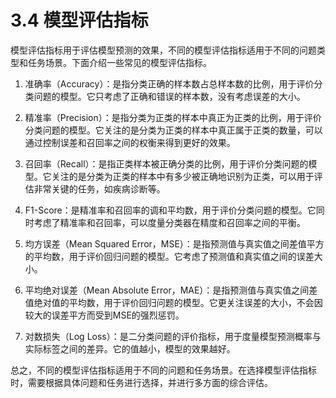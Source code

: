 # 3.4 模型评估指标

模型评估指标用于评估模型预测的效果，不同的模型评估指标适用于不同的问题类型和任务场景。下面介绍一些常见的模型评估指标。

1. 准确率（Accuracy）：是指分类正确的样本数占总样本数的比例，用于评价分类问题的模型。它只考虑了正确和错误的样本数，没有考虑误差的大小。

2. 精准率（Precision）：是指分类为正类的样本中真正为正类的比例，用于评价分类问题的模型。它关注的是分类为正类的样本中真正属于正类的数量，可以通过控制误差和召回率之间的权衡来得到更好的效果。

3. 召回率（Recall）：是指正类样本被正确分类的比例，用于评价分类问题的模型。它关注的是分类为正类的样本中有多少被正确地识别为正类，可以用于评估非常关键的任务，如疾病诊断等。

4. F1-Score：是精准率和召回率的调和平均数，用于评价分类问题的模型。它同时考虑了精准率和召回率，可以度量分类器在精度和召回率之间的平衡。

5. 均方误差（Mean Squared Error，MSE）：是指预测值与真实值之间差值平方的平均数，用于评价回归问题的模型。它考虑了预测值和真实值之间的误差大小。

6. 平均绝对误差（Mean Absolute Error，MAE）：是指预测值与真实值之间差值绝对值的平均数，用于评价回归问题的模型。它更关注误差的大小，不会因较大的误差平方而受到MSE的强烈惩罚。

7. 对数损失（Log Loss）：是二分类问题的评价指标，用于度量模型预测概率与实际标签之间的差异。它的值越小，模型的效果越好。

总之，不同的模型评估指标适用于不同的问题和任务场景。在选择模型评估指标时，需要根据具体问题和任务进行选择，并进行多方面的综合评估。